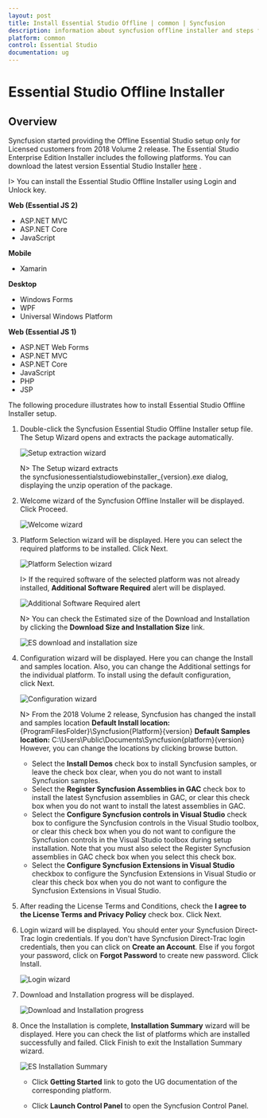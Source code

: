 ```yaml
---
layout: post
title: Install Essential Studio Offline | common | Syncfusion
description: information about syncfusion offline installer and steps for installation
platform: common
control: Essential Studio
documentation: ug
---
```


# Essential Studio Offline Installer


## Overview

Syncfusion started providing the Offline Essential Studio setup only for Licensed customers from 2018 Volume 2 release. The Essential Studio Enterprise Edition Installer includes the following platforms. You can download the latest version Essential Studio Installer [here](https://www.syncfusion.com/downloads/latest-version) . 

I> You can install the Essential Studio Offline Installer using Login and Unlock key.

**Web (Essential JS 2)**

* ASP.NET MVC
* ASP.NET Core
* JavaScript

**Mobile**

* Xamarin

**Desktop**

* Windows Forms
* WPF
* Universal Windows Platform

**Web (Essential JS 1)**

* ASP.NET Web Forms
* ASP.NET MVC
* ASP.NET Core
* JavaScript
* PHP
* JSP
 
 
The following procedure illustrates how to install Essential Studio Offline Installer setup. 

1.  Double-click the Syncfusion Essential Studio Offline Installer setup file. The Setup Wizard opens and extracts the package automatically.

    ![Setup extraction wizard](Offline-ES/Step-by-Step-Installation_img1.png)

    
    N> The Setup wizard extracts the syncfusionessentialstudiowebinstaller_{version}.exe dialog, displaying the unzip operation of the package.
    
2. Welcome wizard of the Syncfusion Offline Installer will be displayed. Click Proceed.

   ![Welcome wizard](Offline-ES/Step-by-Step-Installation_img2.png)

  
3.  Platform Selection wizard will be displayed. Here you can select the required platforms to be installed. Click Next.

    ![Platform Selection wizard](Offline-ES/Step-by-Step-Installation_img3.png)
	
	I> If the required software of the selected platform was not already installed, **Additional Software Required** alert will be displayed.
	
	![Additional Software Required alert](Offline-ES/Step-by-Step-Installation_img4.png)
	
	N> You can check the Estimated size of the Download and Installation by clicking the **Download Size and Installation Size** link.
	
	![ES download and installation size](Offline-ES/Step-by-Step-Installation_img5.png)

4.  Configuration wizard will be displayed. Here you can change the Install and samples location. Also, you can change the Additional settings for the individual platform. To install using the default configuration, click Next.

    ![Configuration wizard](Offline-ES/Step-by-Step-Installation_img6.png)
	
   
    N> From the 2018 Volume 2 release, Syncfusion has changed the install and samples location 
	   **Default Install location:** {ProgramFilesFolder}\Syncfusion\{Platform}\{version}
	   **Default Samples location:** C:\Users\Public\Documents\Syncfusion\{platform}\{version}
	   However, you can change the locations by clicking browse button.

	
	
    * Select the **Install Demos** check box to install Syncfusion samples, or leave the check box clear, when you do not want to install Syncfusion samples.
    * Select the **Register Syncfusion Assemblies in GAC** check box to install the latest Syncfusion assemblies in GAC, or clear this check box when you do not want to install the latest assemblies in GAC.
    * Select the **Configure Syncfusion controls in Visual Studio** check box to configure the Syncfusion controls in the Visual Studio toolbox, or clear this check box when you do not want to configure the Syncfusion controls in the Visual Studio toolbox during setup installation. Note that you must also select the Register Syncfusion assemblies in GAC check box when you select this check box.
    * Select the **Configure Syncfusion Extensions in Visual Studio** checkbox to configure the Syncfusion Extensions in Visual Studio or clear this check box when you do not want to configure the Syncfusion Extensions in Visual Studio.


5.  After reading the License Terms and Conditions, check the **I agree to the License Terms and Privacy Policy** check box. Click Next.

6. Login wizard will be displayed. You should enter your Syncfusion Direct-Trac login credentials. If you don't have Syncfusion Direct-Trac login credentials, then you can click on **Create an Account**. Else if you forgot your password, click on **Forgot Password** to create new password. Click Install.

    ![Login wizard](Offline-ES/Step-by-Step-Installation_img7.png)

7. Download and Installation progress will be displayed.

    ![Download and Installation progress](Offline-ES/Step-by-Step-Installation_img8.PNG)

8. Once the Installation is complete, **Installation Summary** wizard will be displayed. Here you can check the list of platforms which are installed successfully and failed. Click Finish to exit the Installation Summary wizard. 

    ![ES Installation Summary](Offline-ES/Step-by-Step-Installation_img9.png)
	
	* Click **Getting Started** link to goto the UG documentation of the corresponding platform.
	
	* Click **Launch Control Panel** to open the Syncfusion Control Panel.

